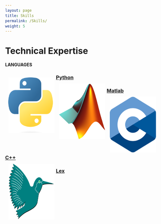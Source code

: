 ```yaml
---
layout: page
title: Skills
permalink: /Skills/
weight: 5
---
```


# __Technical Expertise__

**LANGUAGES**

<div>

<img src="/assets/python.png" hspace="10" style="width:150px; height:180px; float:left; margin: 10px; margin-right: 1%; margin-bottom: 0.5em;">
<h3 style="margin-bottom:0;"> <a href="/people/your-permalink/"> Python </a></h3>

<img src="/assets/matlab.png" hspace="10" style="width:150px; height:180px; float:left; margin: 10px; margin-right: 1%; margin-bottom: 0.5em;">
<h3 style="margin-bottom:0;"> <a href="/people/your-permalink/"> Matlab </a></h3>

<img src="/assets/c.png" hspace="10" style="width:150px; height:180px; float:left; margin: 10px; margin-right: 1%; margin-bottom: 0.5em;">
<h3 style="margin-bottom:0;"> <a href="/people/your-permalink/"> C++ </a></h3>

<img src="/assets/latex.png" hspace="10" style="width:150px; height:180px; float:left; margin: 10px; margin-right: 1%; margin-bottom: 0.5em;">
<h3 style="margin-bottom:0;"> <a href="/people/your-permalink/"> Lex </a></h3>

</div>






